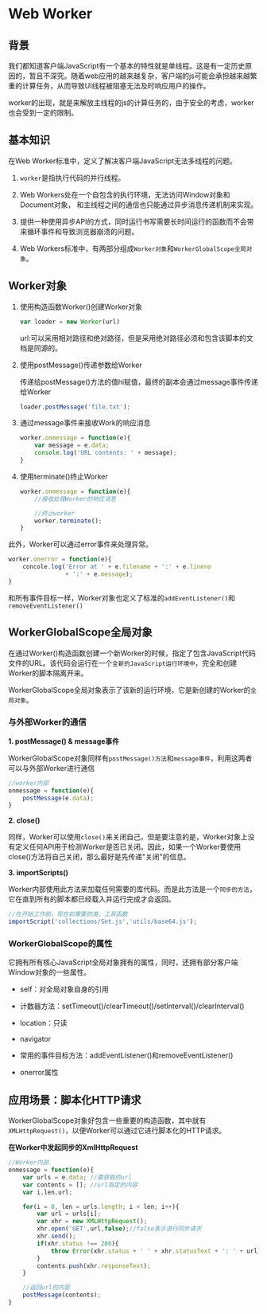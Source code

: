 # Web Worker

## 背景

我们都知道客户端JavaScript有一个基本的特性就是单线程。这是有一定历史原因的，暂且不深究。随着web应用的越来越复杂，客户端的js可能会承担越来越繁重的计算任务，从而导致UI线程被阻塞无法及时响应用户的操作。

worker的出现，就是来解放主线程的js的计算任务的，由于安全的考虑，worker也会受到一定的限制。

## 基本知识

在Web Worker标准中，定义了解决客户端JavaScript无法多线程的问题。

1. `worker`是指执行代码的并行线程。

2. Web Workers处在一个自包含的执行环境，无法访问Window对象和Document对象，
和主线程之间的通信也只能通过异步消息传递机制来实现。

3. 提供一种使用异步API的方式，同时运行书写需要长时间运行的函数而不会带来循环事件和导致浏览器崩溃的问题。

4. Web Workers标准中，有两部分组成`Worker对象`和`WorkerGlobalScope全局对象`。

## Worker对象

1. 使用构造函数Worker()创建Worker对象

    ```javascript
    var loader = new Worker(url)
    ```

    url:可以采用相对路径和绝对路径，但是采用绝对路径必须和包含该脚本的文档是同源的。

2. 使用postMessage()传递参数给Worker

    传递给postMessage()方法的值hi赋值，最终的副本会通过message事件传递给Worker

    ```javascript
    loader.postMessage('file.txt');
    ```

3. 通过message事件来接收Work的响应消息

    ```javascript
    worker.onmessage = function(e){
        var message = e.data;
        console.log('URL contents: ' + message);
    }
    ```

4. 使用terminate()终止Worker

    ```javascript
    worker.onmessage = function(e){
        //接收处理Worker的响应消息

        //终止worker
        worker.terminate();
    }
    ```

此外，Worker可以通过error事件来处理异常。

```javascript
worker.onerror = function(e){
    concole.log('Error at ' + e.filename + ':' + e.lineno
                + ':' + e.message);
}
```

和所有事件目标一样，Worker对象也定义了标准的`addEventListener()`和`removeEventListener()`

## WorkerGlobalScope全局对象

在通过Worker()构造函数创建一个新Worker的时候，指定了包含JavaScript代码文件的URL。该代码会运行在一个`全新的JavaScript运行环境中`，完全和创建Worker的脚本隔离开来。

WorkerGlobalScope全局对象表示了该新的运行环境，它是新创建的Worker的`全局对象`。

### 与外部Worker的通信

**1. postMessage() & message事件**

WorkerGlobalScope对象同样有`postMessage()方法`和`message事件`，利用这两者可以与外部Worker进行通信

```javascript
//worker内部
onmessage = function(e){
    postMessage(e.data);
}
```

**2. close()**

同样，Worker可以使用`close()`来关闭自己，但是要注意的是，Worker对象上没有定义任何API用于检测Worker是否已关闭。因此，如果一个Worker要使用close()方法将自己关闭，那么最好是先传递"关闭"的信息。

**3. importScripts()**

Worker内部使用此方法来加载任何需要的库代码。而是此方法是一个`同步的方法`，它在直到所有的脚本都已经载入并运行完成才会返回。

```javascript
//在开始工作前，现在如需要的类、工具函数
importScript('collections/Set.js','utils/base64.js');
```

### WorkerGlobalScope的属性

它拥有所有核心JavaScript全局对象拥有的属性，同时，还拥有部分客户端Window对象的一些属性。

* self：对全局对象自身的引用

* 计数器方法：setTimeout()/clearTimeout()/setInterval()/clearInterval()

* location：只读

* navigator

* 常用的事件目标方法：addEventListener()和removeEventListener()

* onerror属性

## 应用场景：脚本化HTTP请求

WorkerGlobalScope对象好包含一些重要的构造函数，其中就有`XMLHttpRequest()`，以便Worker可以通过它进行脚本化的HTTP请求。

**在Worker中发起同步的XmlHttpRequest**

```javascript
//Worker内部
onmessage = function(e){
    var urls = e.data; //要获取的url
    var contents = []; //url指定的内容
    var i,len,url;

    for(i = 0, len = urls.length; i < len; i++){
        var url = urls[i];
        var xhr = new XMLHttpRequest();
        xhr.open('GET',url,false);//false表示进行同步请求
        xhr.send();
        if(xhr.status !== 200){
            throw Error(xhr.status + ' ' + xhr.statusText + ': ' + url);
        }
        contents.push(xhr.responseText);
    }

    //返回url的内容
    postMessage(contents);
}
```


